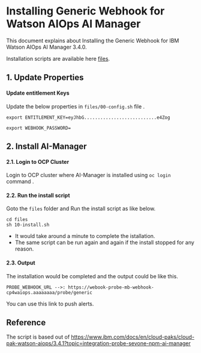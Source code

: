 # Installing Generic Webhook for Watson AIOps AI Manager

This document explains about Installing the Generic Webhook for IBM Watson AIOps AI Manager 3.4.0.

Installation scripts are available here [files](./files).

## 1. Update Properties

#### Update entitlement Keys

Update the below properties in `files/00-config.sh` file .

```
export ENTITLEMENT_KEY=eyJhbG...........................e4Zog

export WEBHOOK_PASSWORD=
```

## 2. Install AI-Manager

#### 2.1. Login to OCP Cluster

Login to OCP cluster where AI-Manager is installed using  `oc login` command .

#### 2.2. Run the install script

Goto the `files` folder and Run the install script as like below.

```
cd files
sh 10-install.sh
```

- It would take around a minute to complete the istallation. 
- The same script can be run again and again if the install stopped for any reason.

#### 2.3. Output
 
The installation would be completed and the output could be like this.

```
PROBE_WEBHOOK_URL -->: https://webook-probe-mb-webhook-cp4waiops.aaaaaaaa/probe/generic
```

You can use this link to push alerts.


## Reference

The script is based out of https://www.ibm.com/docs/en/cloud-paks/cloud-pak-watson-aiops/3.4.1?topic=integration-probe-sevone-npm-ai-manager
